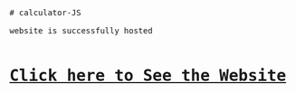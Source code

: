 <pre>
# calculator-JS

website is successfully hosted 

<h1><a href="https://jaypatel3382.github.io/calculator-JS/" target="_blank">Click here to See the Website</a></h1>
</pre>
